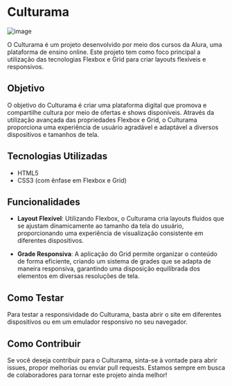 # Culturama

![image](https://github.com/DaviOliveira08/Culturama/assets/145383748/b1cecc4b-14cf-4f6f-a8f8-f2238a6b7b80)

O Culturama é um projeto desenvolvido por meio dos cursos da Alura, uma plataforma de ensino online. Este projeto tem como foco principal a utilização das tecnologias Flexbox e Grid para criar layouts flexíveis e responsivos.

## Objetivo

O objetivo do Culturama é criar uma plataforma digital que promova e compartilhe cultura por meio de ofertas e shows disponíveis. Através da utilização avançada das propriedades Flexbox e Grid, o Culturama proporciona uma experiência de usuário agradável e adaptável a diversos dispositivos e tamanhos de tela.

## Tecnologias Utilizadas

- HTML5
- CSS3 (com ênfase em Flexbox e Grid)

## Funcionalidades

- **Layout Flexível**: Utilizando Flexbox, o Culturama cria layouts fluidos que se ajustam dinamicamente ao tamanho da tela do usuário, proporcionando uma experiência de visualização consistente em diferentes dispositivos.

- **Grade Responsiva**: A aplicação do Grid permite organizar o conteúdo de forma eficiente, criando um sistema de grades que se adapta de maneira responsiva, garantindo uma disposição equilibrada dos elementos em diversas resoluções de tela.


## Como Testar

Para testar a responsividade do Culturama, basta abrir o site em diferentes dispositivos ou em um emulador responsivo no seu navegador.

## Como Contribuir

Se você deseja contribuir para o Culturama, sinta-se à vontade para abrir issues, propor melhorias ou enviar pull requests. Estamos sempre em busca de colaboradores para tornar este projeto ainda melhor!




